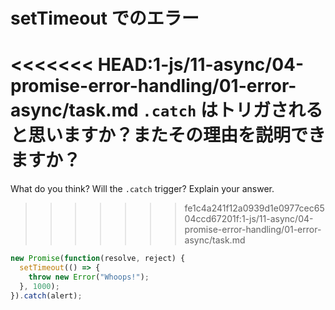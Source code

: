 # setTimeout でのエラー

<<<<<<< HEAD:1-js/11-async/04-promise-error-handling/01-error-async/task.md
`.catch` はトリガされると思いますか？またその理由を説明できますか？
=======
What do you think? Will the `.catch` trigger? Explain your answer.
>>>>>>> fe1c4a241f12a0939d1e0977cec6504ccd67201f:1-js/11-async/04-promise-error-handling/01-error-async/task.md

```js
new Promise(function(resolve, reject) {
  setTimeout(() => {
    throw new Error("Whoops!");
  }, 1000);
}).catch(alert);
```
